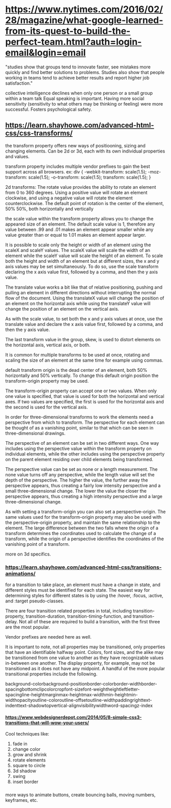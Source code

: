 # https://www.nytimes.com/2016/02/28/magazine/what-google-learned-from-its-quest-to-build-the-perfect-team.html?auth=login-email&login=email

"studies show that groups tend to innovate faster, see mistakes more quickly and find better solutions to problems. Studies also show that people working in teams tend to achieve better results and report higher job satisfaction."

collective intelligence declines when only one person or a small group within a team talk  Equal speaking is important. Having more social sensitivity (sensitivity to what others may be thinking or feeling) were more successful.  Fosters psychological safety.

## https://learn.shayhowe.com/advanced-html-css/css-transforms/

the transform property offers new ways of positiooning, sizing and changing elements.  Can be 2d or 3d, each with its own individual properties and values.

transform property includes multiple vendor prefixes to gain the best support across all browsers.
 ex: div {
        -webkit-transform: scale(1.5);
            -moz-transform: scale(1.5);
            -o-transform: scale(1.5);
                transform: scale(1.5);
        }

2d transforms:
The rotate value provides the ability to rotate an element from 0 to 360 degrees. Using a positive value will rotate an element clockwise, and using a negative value will rotate the element counterclockwise. The default point of rotation is the center of the element, 50% 50%, both horizontally and vertically

 the scale value within the transform property allows you to change the appeared size of an element. The default scale value is 1, therefore any value between .99 and .01 makes an element appear smaller while any value greater than or equal to 1.01 makes an element appear larger.

 It is possible to scale only the height or width of an element using the scaleX and scaleY values. The scaleX value will scale the width of an element while the scaleY value will scale the height of an element. To scale both the height and width of an element but at different sizes, the x and y axis values may be set simultaneously. To do so, use the scale transform declaring the x axis value first, followed by a comma, and then the y axis value.

 The translate value works a bit like that of relative positioning, pushing and pulling an element in different directions without interrupting the normal flow of the document. Using the translateX value will change the position of an element on the horizontal axis while using the translateY value will change the position of an element on the vertical axis.

As with the scale value, to set both the x and y axis values at once, use the translate value and declare the x axis value first, followed by a comma, and then the y axis value.

The last transform value in the group, skew, is used to distort elements on the horizontal axis, vertical axis, or both.

It is common for multiple transforms to be used at once, rotating and scaling the size of an element at the same time for example using commas.

default transform origin is the dead center of an element, both 50% horizontally and 50% vertically. To change this default origin position the transform-origin property may be used.

The transform-origin property can accept one or two values. When only one value is specified, that value is used for both the horizontal and vertical axes. If two values are specified, the first is used for the horizontal axis and the second is used for the vertical axis.

In order for three-dimensional transforms to work the elements need a perspective from which to transform. The perspective for each element can be thought of as a vanishing point, similar to that which can be seen in three-dimensional drawings.

The perspective of an element can be set in two different ways. One way includes using the perspective value within the transform property on individual elements, while the other includes using the perspective property on the parent element residing over child elements being transformed.

The perspective value can be set as none or a length measurement. The none value turns off any perspective, while the length value will set the depth of the perspective. The higher the value, the further away the perspective appears, thus creating a fairly low intensity perspective and a small three-dimensional change. The lower the value the closer the perspective appears, thus creating a high intensity perspective and a large three-dimensional change.

As with setting a transform-origin you can also set a perspective-origin. The same values used for the transform-origin property may also be used with the perspective-origin property, and maintain the same relationship to the element. The large difference between the two falls where the origin of a transform determines the coordinates used to calculate the change of a transform, while the origin of a perspective identifies the coordinates of the vanishing point of a transform.


more on 3d specifics.

### https://learn.shayhowe.com/advanced-html-css/transitions-animations/

for a transition to take place, an element must have a change in state, and different styles must be identified for each state. The easiest way for determining styles for different states is by using the :hover, :focus, :active, and :target pseudo-classes.

There are four transition related properties in total, including transition-property, transition-duration, transition-timing-function, and transition-delay. Not all of these are required to build a transition, with the first three are the most popular.

Vendor prefixes are needed here as well.

It is important to note, not all properties may be transitioned, only properties that have an identifiable halfway point. Colors, font sizes, and the alike may be transitioned from one value to another as they have recognizable values in-between one another. The display property, for example, may not be transitioned as it does not have any midpoint. A handful of the more popular transitional properties include the following.

background-colorbackground-positionborder-colorborder-widthborder-spacingbottomclipcolorcropfont-sizefont-weightheightleftletter-spacingline-heightmarginmax-heightmax-widthmin-heightmin-widthopacityoutline-coloroutline-offsetoutline-widthpaddingrighttext-indenttext-shadowtopvertical-alignvisibilitywidthword-spacingz-index

#### https://www.webdesignerdepot.com/2014/05/8-simple-css3-transitions-that-will-wow-your-users/
 Cool techniques like:
 1. fade in
 1. change color
 1. grow and shrink
 1. rotate elements
 1. square to circle
 1. 3d shadow
 1. swing
 1. inset border

 ##### 
 more ways to animate buttons, create bouncing balls, moving numbers, keyframes, etc.